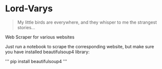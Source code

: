 # Lord-Varys

> My little birds are everywhere, and they whisper to me the strangest stories...

Web Scraper for various websites

Just run a notebook to scrape the corresponding website, 
but make sure you have installed beautifulsoup4 library:

'''
pip install beautifulsoup4
'''
